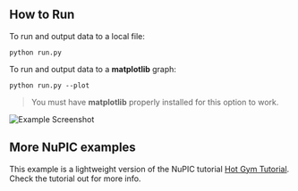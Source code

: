 ## How to Run

To run and output data to a local file:

    python run.py

To run and output data to a **matplotlib** graph:

    python run.py --plot

> You must have **matplotlib** properly installed for this option to work.

![Example Screenshot](https://raw.githubusercontent.com/marionleborgne/nupic.example/master/screenshot.png)

## More NuPIC examples

This example is a lightweight version of the NuPIC tutorial [Hot Gym Tutorial](https://github.com/numenta/nupic/tree/master/examples/opf/clients/hotgym). Check the tutorial out for more info.